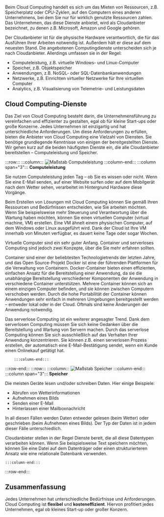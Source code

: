 Beim Cloud Computing handelt es sich um das Mieten von Ressourcen, z.B. Speicherplatz oder CPU-Zyklen, auf den Computern eines anderen Unternehmens, bei dem Sie nur für wirklich genutzte Ressourcen zahlen. Das Unternehmen, das diese Dienste anbietet, wird als Cloudanbieter bezeichnet, zu denen z.B. Microsoft, Amazon und Google gehören.

Der Cloudanbieter ist für die physische Hardware verantwortlich, die für das Ausführen Ihrer Arbeiten notwendig ist. Außerdem hält er diese auf dem neuesten Stand. Die angebotenen Computingdienste unterscheiden sich je nach Cloudanbieter. Allerdings umfassen sie in der Regel:

- Computeleistung, z.B. virtuelle Windows- und Linux-Computer
- Speicher, z.B. Objektspeicher
- Anwendungen, z.B. NoSQL- oder SQL-Datenbankanwendungen
- Netzwerke, z.B. Einrichten virtueller Netzwerke für Ihre virtuellen Computer
- Analytics, z.B. Visualisierung von Telemetrie- und Leistungsdaten

## <a name="cloud-computing-services"></a>Cloud Computing-Dienste

Das Ziel von Cloud Computing besteht darin, die Unternehmensführung zu vereinfachen und effizienter zu gestalten, egal ob für kleine Start-ups oder große Konzerne. Jedes Unternehmen ist einzigartig und hat unterschiedliche Anforderungen. Um diese Anforderungen zu erfüllen, bieten die Anbieter von Cloud Computing eine Vielzahl von Diensten.
Sie benötige grundlegende Kenntnisse von einigen der bereitgestellten Dienste. Wir gehen kurz auf die beiden häufigsten Dienste ein, die alle Cloudanbieter bereitstellen &ndash; Computeleistung und Speicher.

:::row:::
    :::column:::
        ![Maßstab Computeleistung](../media/2-compute-power.png)
    :::column-end:::
    :::column span="3"::: **Computeleistung**

Sie nutzen Computeleistung jeden Tag – ob Sie es wissen oder nicht. Wenn Sie eine E-Mail senden, auf einer Website surfen oder auf dem Mobilgerät nach dem Wetter sehen, verarbeitet im Hintergrund Hardware diese Vorgänge.

Beim Erstellen von Lösungen mit Cloud Computing können Sie gemäß Ihren Ressourcen und Bedürfnissen entscheiden, wie Sie arbeiten möchten. Wenn Sie beispielsweise mehr Steuerung und Verantwortung über die Wartung haben möchten, können Sie einen virtuellen Computer (virtual machine, VM) erstellen. Eine VM ähnelt einem physischen Computer, auf dem Windows oder Linux ausgeführt wird. Dank der Cloud ist Ihre VM innerhalb von Minuten verfügbar, es dauert keine Tage oder sogar Wochen.

Virtuelle Computer sind ein sehr guter Anfang. Container und serverloses Computing sind jedoch zwei Konzepte, über die Sie mehr erfahren sollten.

Container sind einer der beliebtesten Technologietrends der letzten Jahre, und das Open Source-Projekt Docker ist eine der führenden Plattformen für die Verwaltung von Containern. Docker-Container bieten einen effizienten, einfachen Ansatz für die Bereitstellung einer Anwendung, da sie die unabhängige Bereitstellung verschiedener Komponenten der Anwendung in verschiedene Container unterstützen. Mehrere Container können sich an einem einzigen Computer befinden, und sie können zwischen Computern verschoben werden. Durch die hohe Portabilität der Container können Anwendungen sehr einfach in mehreren Umgebungen bereitgestellt werden – entweder lokal oder in der Cloud. Oftmals sind keine Änderungen der Anwendung notwendig.

Das serverlose Computing ist ein weiterer angesagter Trend. Dank dem serverlosen Computing müssen Sie sich keine Gedanken über die Bereitstellung und Wartung von Servern machen. Durch das serverlose Computing können Sie sich ausschließlich auf das Verhalten Ihrer Anwendung konzentrieren. Sie können z.B. einen serverlosen Prozess erstellen, der automatisch eine E-Mail-Bestätigung sendet, wenn ein Kunde einen Onlinekauf getätigt hat.

        :::column-end:::
:::row-end:::
 :::row:::
    :::column:::
        ![Maßstab Speicher](../media/2-storage.png)
    :::column-end:::
    :::column span="3"::: **Speicher**

Die meisten Geräte lesen und/oder schreiben Daten. Hier einige Beispiele:

- Abrufen von Wetterinformationen
- Aufnehmen eines Bilds
- Senden einer E-Mail
- Hinterlassen einer Mailboxnachricht

In all diesen Fällen werden Daten entweder gelesen (beim Wetter) oder geschrieben (beim Aufnehmen eines Bilds). Der Typ der Daten ist in jedem dieser Fälle unterschiedlich.

Cloudanbieter stellen in der Regel Dienste bereit, die all diese Datentypen verarbeiten können. Wenn Sie beispielsweise Text speichern möchten, können Sie eine Datei auf dem Datenträger oder einen strukturierteren Ansatz wie eine relationale Datenbank verwenden.

    :::column-end:::
:::row-end:::

## <a name="summary"></a>Zusammenfassung

Jedes Unternehmen hat unterschiedliche Bedürfnisse und Anforderungen. Cloud Computing ist **flexibel** und **kosteneffizient**. Hiervon profitiert jedes Unternehmen, egal ob kleines Start-up oder großer Konzern.